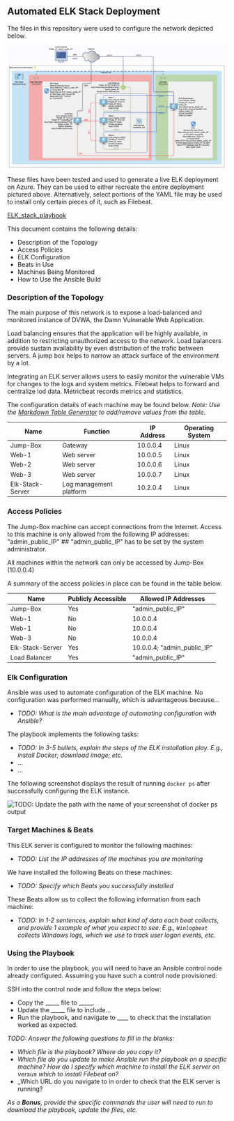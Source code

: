 ## Automated ELK Stack Deployment

The files in this repository were used to configure the network depicted below.

![Diagrams/Diagram.png](Diagrams/Diagram_v2.2.png)

These files have been tested and used to generate a live ELK deployment on Azure. They can be used to either recreate the entire deployment pictured above. Alternatively, select portions of the YAML file may be used to install only certain pieces of it, such as Filebeat.

[ELK_stack_playbook](Ansible/ELK_playbook.yml)

This document contains the following details:
- Description of the Topology
- Access Policies
- ELK Configuration
- Beats in Use
- Machines Being Monitored
- How to Use the Ansible Build


### Description of the Topology

The main purpose of this network is to expose a load-balanced and monitored instance of DVWA, the Damn Vulnerable Web Application.

Load balancing ensures that the application will be highly available, in addition to restricting unauthorized access to the network.
Load balancers provide sustain availability by even distribution of the trafic between servers. 
A jump box helps to narrow an attack surface of the environment by a lot. 

Integrating an ELK server allows users to easily monitor the vulnerable VMs for changes to the logs and system metrics.
Filebeat helps to forward and centralize lod data.
Metricbeat records metrics and statistics.

The configuration details of each machine may be found below.
_Note: Use the [Markdown Table Generator](http://www.tablesgenerator.com/markdown_tables) to add/remove values from the table_.

| Name             | Function                | IP Address | Operating System |
|------------------|-------------------------|------------|------------------|
| Jump-Box         | Gateway                 | 10.0.0.4   | Linux            |
| Web-1            | Web server              | 10.0.0.5   | Linux            |
| Web-2            | Web server              | 10.0.0.6   | Linux            |
| Web-3            | Web server              | 10.0.0.7   | Linux            |
| Elk-Stack-Server | Log management platform | 10.2.0.4   | Linux            |

### Access Policies
 
The Jump-Box machine can accept connections from the Internet. Access to this machine is only allowed from the following IP addresses:
"admin_public_IP" ## "admin_public_IP" has to be set by the system administrator.

All machines within the network can only be accessed by Jump-Box (10.0.0.4)

A summary of the access policies in place can be found in the table below.

| Name             | Publicly Accessible | Allowed IP Addresses        |
|------------------|---------------------|-----------------------------|
| Jump-Box         | Yes                 | "admin_public_IP"           |
| Web-1            | No                  | 10.0.0.4                    |
| Web-1            | No                  | 10.0.0.4                    |
| Web-3            | No                  | 10.0.0.4                    |
| Elk-Stack-Server | Yes                 | 10.0.0.4; "admin_public_IP" |
| Load Balancer    | Yes                 | "admin_public_IP"           |

### Elk Configuration

Ansible was used to automate configuration of the ELK machine. No configuration was performed manually, which is advantageous because...
- _TODO: What is the main advantage of automating configuration with Ansible?_

The playbook implements the following tasks:
- _TODO: In 3-5 bullets, explain the steps of the ELK installation play. E.g., install Docker; download image; etc._
- ...
- ...

The following screenshot displays the result of running `docker ps` after successfully configuring the ELK instance.

![TODO: Update the path with the name of your screenshot of docker ps output](Images/docker_ps_output.png)

### Target Machines & Beats
This ELK server is configured to monitor the following machines:
- _TODO: List the IP addresses of the machines you are monitoring_

We have installed the following Beats on these machines:
- _TODO: Specify which Beats you successfully installed_

These Beats allow us to collect the following information from each machine:
- _TODO: In 1-2 sentences, explain what kind of data each beat collects, and provide 1 example of what you expect to see. E.g., `Winlogbeat` collects Windows logs, which we use to track user logon events, etc._

### Using the Playbook
In order to use the playbook, you will need to have an Ansible control node already configured. Assuming you have such a control node provisioned: 

SSH into the control node and follow the steps below:
- Copy the _____ file to _____.
- Update the _____ file to include...
- Run the playbook, and navigate to ____ to check that the installation worked as expected.

_TODO: Answer the following questions to fill in the blanks:_
- _Which file is the playbook? Where do you copy it?_
- _Which file do you update to make Ansible run the playbook on a specific machine? How do I specify which machine to install the ELK server on versus which to install Filebeat on?_
- _Which URL do you navigate to in order to check that the ELK server is running?

_As a **Bonus**, provide the specific commands the user will need to run to download the playbook, update the files, etc._
